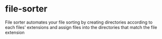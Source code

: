# file-sorter
File sorter automates your file sorting by creating directories according to each files' extensions and assign files into the
directories that match the file extension
